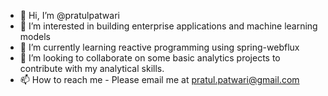 - 👋 Hi, I’m @pratulpatwari
- 👀 I’m interested in building enterprise applications and machine learning models
- 🌱 I’m currently learning reactive programming using spring-webflux
- 💞️ I’m looking to collaborate on some basic analytics projects to contribute with my analytical skills.
- 📫 How to reach me - Please email me at pratul.patwari@gmail.com

<!---
pratulpatwari/pratulpatwari is a ✨ special ✨ repository because its `README.md` (this file) appears on your GitHub profile.
You can click the Preview link to take a look at your changes.
--->
